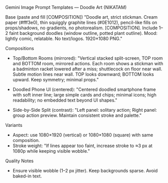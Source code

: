 Gemini Image Prompt Templates — Doodle Art (NIKATAM)

Base (paste and fill [COMPOSITION])
"Doodle art, strict stickman. Cream paper (#fff3e0), thin squiggly graphite lines (#0E1012), pencil-like fills on props/shadows, no gradients, no photorealism. [COMPOSITION]. Include 1–2 faint background doodles (window outline, potted plant outline). Mood: lightly comic, relatable. No text/logos. 1920×1080 PNG."

Compositions
- Top/Bottom Rooms (mirrored):
  "Vertical stacked split-screen, TOP room and BOTTOM room, mirrored actions. Each room shows a stickman with a badminton racket lowered after a miss; shuttlecock on floor near wall. Subtle motion lines near wall. TOP looks downward; BOTTOM looks upward. Keep symmetry; minimal props."

- Doodled Phone UI (centered):
  "Centered doodled smartphone frame with soft inner line; large simple cards and chips; minimal icons; high readability; no embedded text beyond UI shapes."

- Side-by-Side Split (contrast):
  "Left panel: solitary action; Right panel: group action preview. Maintain consistent stroke and palette."

Variants
- Aspect: use 1080×1920 (vertical) or 1080×1080 (square) with same composition.
- Stroke weight: 
  "If lines appear too faint, increase stroke to ≈3 px at 1080p while keeping visible wobble."

Quality Notes
- Ensure visible wobble (1–2 px jitter). Keep backgrounds sparse. Avoid baked-in text.



